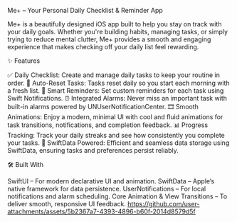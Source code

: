 Me+ – Your Personal Daily Checklist & Reminder App

Me+ is a beautifully designed iOS app built to help you stay on track with your daily goals. Whether you're building habits, managing tasks,
or simply trying to reduce mental clutter,
Me+ provides a smooth and engaging experience that makes checking off your daily list feel rewarding.

✨ Features

✅ Daily Checklist: Create and manage daily tasks to keep your routine in order.
🔄 Auto-Reset Tasks: Tasks reset daily so you start each morning with a fresh list.
🔔 Smart Reminders: Set custom reminders for each task using Swift Notifications.
⏰ Integrated Alarms: Never miss an important task with built-in alarms powered by UNUserNotificationCenter.
🎞️ Smooth Animations: Enjoy a modern, minimal UI with cool and fluid animations for task transitions, notifications, and completion feedback.
📊 Progress Tracking: Track your daily streaks and see how consistently you complete your tasks.
💾 SwiftData Powered: Efficient and seamless data storage using SwiftData, ensuring tasks and preferences persist reliably.

🛠 Built With

SwiftUI – For modern declarative UI and animation.
SwiftData – Apple’s native framework for data persistence.
UserNotifications – For local notifications and alarm scheduling.
Core Animation & View Transitions – To deliver smooth, responsive UI feedback.
https://github.com/user-attachments/assets/5b2367a7-4393-4896-b60f-2014d8579d5f


